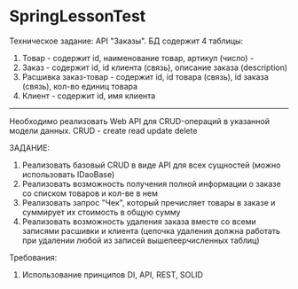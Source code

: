 # SpringLessonTest
Техническое задание:
API "Заказы".
БД содержит 4 таблицы:
1) Товар - содержит id, наименование товар, артикул (число) - 
2) Заказ - содержит id, id клиента (связь), описание заказа (description)
3) Расшивка заказ-товар - содержит id, id товара (связь), id заказа (связь), кол-во единиц товара
4) Клиент - содержит id, имя клиента

-----
Необходимо реализовать Web API для CRUD-операций в указанной модели данных.
CRUD - create read update delete

ЗАДАНИЕ:
1. Реализовать базовый CRUD в виде API для всех сущностей (можно использовать IDaoBase)
2. Реализовать возможность получения полной информации о заказе со списком товаров и кол-ве в нем
3. Реализовать запрос "Чек", который пречисляет товары в заказе и суммирует их стоимость в общую сумму
4. Реализовать возможность удаления заказа вместе со всеми записями расшивки и клиента (цепочка удаления должна работать при удалении любой из записей вышепеерчисленных таблиц)

Требования:
1. Использование принципов DI, API, REST, SOLID
